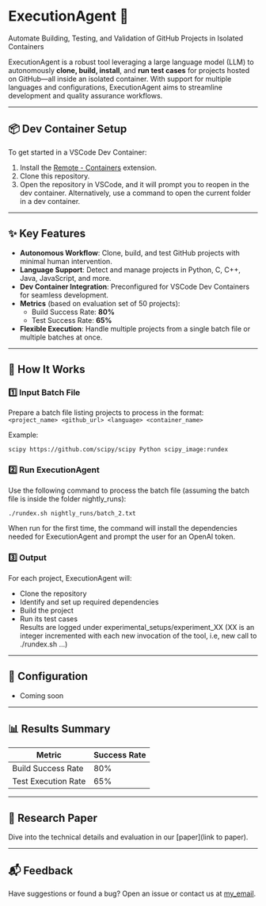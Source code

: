# ExecutionAgent 🚀  
Automate Building, Testing, and Validation of GitHub Projects in Isolated Containers  

ExecutionAgent is a robust tool leveraging a large language model (LLM) to autonomously **clone, build, install**, and **run test cases** for projects hosted on GitHub—all inside an isolated container. With support for multiple languages and configurations, ExecutionAgent aims to streamline development and quality assurance workflows.  

---

## 📦 Dev Container Setup  
To get started in a VSCode Dev Container:  
1. Install the [Remote - Containers](https://code.visualstudio.com/docs/remote/containers) extension.  
2. Clone this repository.  
3. Open the repository in VSCode, and it will prompt you to reopen in the dev container. Alternatively, use a command to open the current folder in a dev container.
  

---

## ✨ Key Features  
- **Autonomous Workflow**: Clone, build, and test GitHub projects with minimal human intervention.  
- **Language Support**: Detect and manage projects in Python, C, C++, Java, JavaScript, and more.  
- **Dev Container Integration**: Preconfigured for VSCode Dev Containers for seamless development.  
- **Metrics** (based on evaluation set of 50 projects):  
  - Build Success Rate: **80%**  
  - Test Success Rate: **65%**  
- **Flexible Execution**: Handle multiple projects from a single batch file or multiple batches at once.  

---

## 🚀 How It Works  

### 1️⃣ Input Batch File  
Prepare a batch file listing projects to process in the format:  
`<project_name> <github_url> <language> <container_name>`  

Example:  
```plaintext
scipy https://github.com/scipy/scipy Python scipy_image:rundex
```

### 2️⃣ Run ExecutionAgent  
Use the following command to process the batch file (assuming the batch file is inside the folder nightly_runs):  
```bash
./rundex.sh nightly_runs/batch_2.txt
```  
When run for the first time, the command will install the dependencies needed for ExecutionAgent and prompt the user for an OpenAI token.

### 3️⃣ Output  
For each project, ExecutionAgent will:  
- Clone the repository  
- Identify and set up required dependencies  
- Build the project  
- Run its test cases  
Results are logged under experimental_setups/experiment_XX (XX is an integer incremented with each new invocation of the tool, i.e, new call to ./rundex.sh ...)  

---

## 🔧 Configuration  
- Coming soon

---

## 📊 Results Summary  

| **Metric**              | **Success Rate** |  
|--------------------------|------------------|  
| Build Success Rate       | 80%              |  
| Test Execution Rate      | 65%              |  

---

## 📜 Research Paper  
Dive into the technical details and evaluation in our [paper](link to paper).  

---

## 📬 Feedback  
Have suggestions or found a bug? Open an issue or contact us at [my_email](mailto:fi_bouzenia@esi.dz).  

